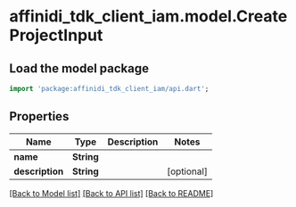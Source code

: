 # affinidi_tdk_client_iam.model.CreateProjectInput

## Load the model package

```dart
import 'package:affinidi_tdk_client_iam/api.dart';
```

## Properties

| Name            | Type       | Description | Notes      |
| --------------- | ---------- | ----------- | ---------- |
| **name**        | **String** |             |
| **description** | **String** |             | [optional] |

[[Back to Model list]](../README.md#documentation-for-models) [[Back to API list]](../README.md#documentation-for-api-endpoints) [[Back to README]](../README.md)
